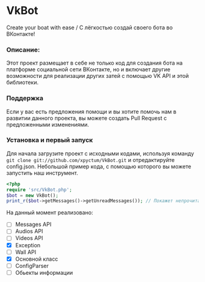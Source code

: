 # VkBot
Create your boat with ease / С лёгкостью создай своего бота во ВКонтакте!
### Описание:
Этот проект размещает в себе не только код для создания бота на платформе социальной сети ВКонтакте, но и включает другие возможности для реализации других затей с помощью VK API и этой библиотеки.

### Поддержка
Если у вас есть предложения помощи и вы хотите помочь нам в развитии данного проекта, вы можете создать Pull Request с предложенными изменениями. 

### Установка и первый запуск
Для начала загрузите проект с исходными кодами, используя команду ```git clone git://github.com/xpyctum/VkBot.git``` и отредактируйте config.json.
Небольшой пример кода, с помощью которого вы можете запустить наш инструмент.
```php
<?php 
require 'src/VkBot.php';
$bot = new VkBot();
print_r($bot->getMessages()->getUnreadMessages()); // Покажет непрочитанные сообщения
```

На данный момент реализовано: 
- [ ] Messages API
- [ ] Audios API
- [ ] Videos API 
- [x] Exception
- [ ] Wall API
- [x] Основной класс
- [ ] ConfigParser
- [ ] Обьекты информации
